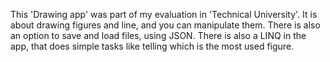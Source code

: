 This 'Drawing app' was part of my evaluation in 'Technical University'. It is about drawing figures and line, and you can manipulate them. There is also an option to save and load files, using JSON. There is also a LINQ in the app, that does simple tasks like telling which is the most used figure.
